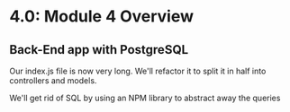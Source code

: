 # 4.0: Module 4 Overview

## Back-End app with PostgreSQL

Our index.js file is now very long. We'll refactor it to split it in half into controllers and models.

We'll get rid of SQL by using an NPM library to abstract away the queries 



